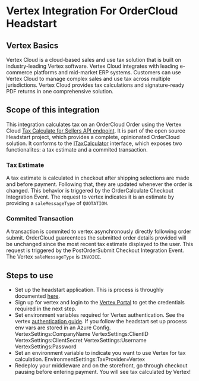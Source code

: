 ﻿# Vertex Integration For OrderCloud Headstart

## Vertex Basics 
Vertex Cloud is a cloud-based sales and use tax solution that is built on industry-leading Vertex software. Vertex Cloud integrates with leading e-commerce platforms and mid-market ERP systems. Customers can use Vertex Cloud to manage complex sales and use tax across multiple jurisdictions. Vertex Cloud provides tax calculations and signature-ready PDF returns in one comprehensive solution.

## Scope of this integration
This integration calculates tax on an OrderCloud Order using the Vertex Cloud [Tax Calculate for Sellers API endpoint](https://developer.vertexcloud.com/api/docs/#operation/Sale_Post). It is part of the open source Headstart project, which provides a complete, opinionated OrderCloud solution. It conforms to the [ITaxCalculator](../ordercloud.integrations.library/interfaces/ITaxCalculator.cs) interface, which exposes two functionalites: a tax estimate and a commited transaction. 
### Tax Estimate
A tax estimate is calculated in checkout after shipping selections are made and before payment. Following that, they are updated whenever the order is changed. This behavior is triggered by the OrderCalculate Checkout Integration Event. The request to vertex indicates it is an estimate by providing a `saleMessageType` of `QUOTATION`.  

### Commited Transaction 
A transaction is commited to vertex asynchronously directly following order submit. OrderCloud guareentees the submitted order details provided will be unchanged since the most recent tax estimate displayed to the user. This request is triggered by the PostOrderSubmit Checkout Integration Event. The Vertex `saleMessageType` is `INVOICE`.

## Steps to use
- Set up the headstart application. This is process is throughly documented [here](https://github.com/ordercloud-api/headstart#initial-setup).
- Sign up for vertex and login to the [Vertex Portal](https://portal.vertexsmb.com/Home) to get the credentials required in the next step.  
- Set environment variables required for Vertex authentication. See the vertex [authentication guide](https://developer.vertexcloud.com/access-token/). If you follow the headstart set up process env vars are stored in an Azure Config.   
	VertexSettings:CompanyName
	VertexSettings:ClientID
	VertexSettings:ClientSecret
	VertexSettings:Username    
	VertexSettings:Password
- Set an environment variable to indicate you want to use Vertex for tax calculation.
	EnvironmentSettings:TaxProvider=Vertex
- Redeploy your middleware and on the storefront, go through checkout pausing before entering payment. You will see tax calculated by Vertex!

